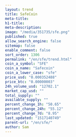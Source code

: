```yaml
---
layout: trend
title: SafeCoin
meta-title: 
h1-title: 
meta-description: 
image: "/media/351735/sfe.png"
published: true
allow_search_engine: false
sitemap: false
enable_comment: false
sort_order: 1306
permalink: "/en/sfe/trend.html"
coin_a_symbol: "SFE"
coin_a_name: "Safecoin"
coin_a_lower_case: "sfe"
price_usd: "0.000352488"
price_btc: "0.00000003"
24h_volume_usd: "12702.1"
market_cap_usd: ""
total_supply: ""
available_supply: ""
percent_change_1h: "50.65"
percent_change_24h: "55.12"
percent_change_7d: "8.95"
last_updated: "1517140749"
parent-url: "/en/sfe/"
author: Sam
---
```


